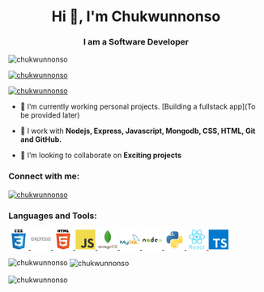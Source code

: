 <h1 align="center">Hi 👋, I'm Chukwunnonso</h1>
<h3 align="center">I am a Software Developer</h3>

<p align="left"> <img src="https://komarev.com/ghpvc/?username=chukwunnonso&label=Profile%20views&color=0e75b6&style=flat" alt="chukwunnonso" /> </p>

<p align="left"> <a href="https://github.com/ryo-ma/github-profile-trophy"><img src="https://github-profile-trophy.vercel.app/?username=chukwunnonso" alt="chukwunnonso" /></a> </p>

<p align="left"> <a href="https://twitter.com/chukwunnonso" target="blank"><img src="https://img.shields.io/twitter/follow/chukwunnonso?logo=twitter&style=for-the-badge" alt="chukwunnonso" /></a> </p>

- 🔭 I’m currently working personal projects. [Building a fullstack app](To be provided later)

- 🌱 I work with **Nodejs, Express, Javascript, Mongodb, CSS, HTML, Git and GitHub.**

- 👯 I’m looking to collaborate on **Exciting projects**

<h3 align="left">Connect with me:</h3>
<p align="left">
<a href="https://twitter.com/chukwunnonso" target="blank"><img align="center" src="https://raw.githubusercontent.com/rahuldkjain/github-profile-readme-generator/master/src/images/icons/Social/twitter.svg" alt="chukwunnonso" height="30" width="40" /></a>
</p>

<h3 align="left">Languages and Tools:</h3>
<p align="left"> <a href="https://www.w3schools.com/css/" target="_blank" rel="noreferrer"> <img src="https://raw.githubusercontent.com/devicons/devicon/master/icons/css3/css3-original-wordmark.svg" alt="css3" width="40" height="40"/> </a> <a href="https://expressjs.com" target="_blank" rel="noreferrer"> <img src="https://raw.githubusercontent.com/devicons/devicon/master/icons/express/express-original-wordmark.svg" alt="express" width="40" height="40"/> </a> <a href="https://www.w3.org/html/" target="_blank" rel="noreferrer"> <img src="https://raw.githubusercontent.com/devicons/devicon/master/icons/html5/html5-original-wordmark.svg" alt="html5" width="40" height="40"/> </a> <a href="https://developer.mozilla.org/en-US/docs/Web/JavaScript" target="_blank" rel="noreferrer"> <img src="https://raw.githubusercontent.com/devicons/devicon/master/icons/javascript/javascript-original.svg" alt="javascript" width="40" height="40"/> </a> <a href="https://www.mongodb.com/" target="_blank" rel="noreferrer"> <img src="https://raw.githubusercontent.com/devicons/devicon/master/icons/mongodb/mongodb-original-wordmark.svg" alt="mongodb" width="40" height="40"/> </a> <a href="https://www.mysql.com/" target="_blank" rel="noreferrer"> <img src="https://raw.githubusercontent.com/devicons/devicon/master/icons/mysql/mysql-original-wordmark.svg" alt="mysql" width="40" height="40"/> </a> <a href="https://nodejs.org" target="_blank" rel="noreferrer"> <img src="https://raw.githubusercontent.com/devicons/devicon/master/icons/nodejs/nodejs-original-wordmark.svg" alt="nodejs" width="40" height="40"/> </a> <a href="https://www.python.org" target="_blank" rel="noreferrer"> <img src="https://raw.githubusercontent.com/devicons/devicon/master/icons/python/python-original.svg" alt="python" width="40" height="40"/> </a> <a href="https://reactjs.org/" target="_blank" rel="noreferrer"> <img src="https://raw.githubusercontent.com/devicons/devicon/master/icons/react/react-original-wordmark.svg" alt="react" width="40" height="40"/> </a> <a href="https://www.typescriptlang.org/" target="_blank" rel="noreferrer"> <img src="https://raw.githubusercontent.com/devicons/devicon/master/icons/typescript/typescript-original.svg" alt="typescript" width="40" height="40"/> </a> </p>

<p><img align="left" src="https://github-readme-stats.vercel.app/api/top-langs?username=chukwunnonso&show_icons=true&locale=en&layout=compact" alt="chukwunnonso" /></p>

<p>&nbsp;<img align="center" src="https://github-readme-stats.vercel.app/api?username=chukwunnonso&show_icons=true&locale=en" alt="chukwunnonso" /></p>

<p><img align="center" src="https://github-readme-streak-stats.herokuapp.com/?user=chukwunnonso&" alt="chukwunnonso" /></p>
